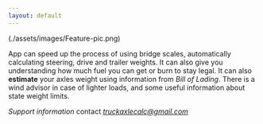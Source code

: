 ```yaml
---
layout: default
---
```


(./assets/images/Feature-pic.png)

App can speed up the process of using bridge scales, automatically calculating steering, drive and trailer weights. It can also give you understanding how much fuel you can get or burn to stay legal. It can also **estimate** your axles weight using information from _Bill of Lading_. There is a wind advisor in case of lighter loads, and some useful information about state weight limits.

*Support information* contact *truckaxlecalc@gmail.com*


